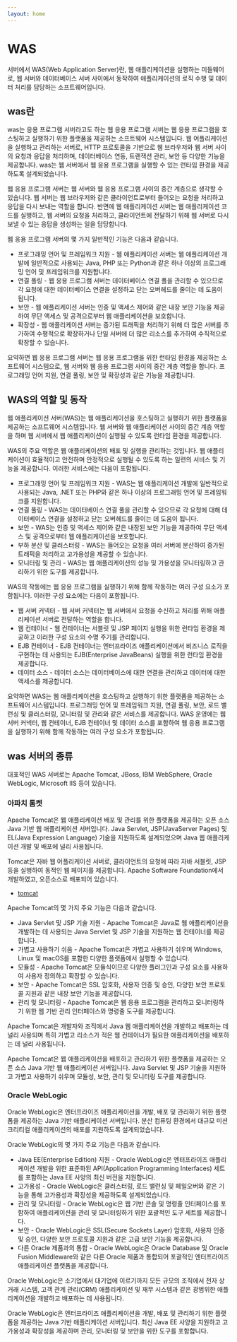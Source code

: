 ```yaml
---
layout: home
---
```


# WAS
서버에서 WAS(Web Application Server)란, 웹 애플리케이션을 실행하는 미들웨어로, 웹 서버와 데이터베이스 서버 사이에서 동작하여 애플리케이션의 로직 수행 및 데이터 처리를 담당하는 소프트웨어입니다.

## was란
was는 응용 프로그램 서버라고도 하는 웹 응용 프로그램 서버는 웹 응용 프로그램을 호스팅하고 실행하기 위한 플랫폼을 제공하는 소프트웨어 시스템입니다. 웹 어플리케이션을 실행하고 관리하는 서버로, HTTP 프로토콜을 기반으로 웹 브라우저와 웹 서버 사이의 요청과 응답을 처리하며, 데이터베이스 연동, 트랜잭션 관리, 보안 등 다양한 기능을 제공합니다. was는 웹 서버에서 웹 응용 프로그램을 실행할 수 있는 런타임 환경을 제공하도록 설계되었습니다.


웹 응용 프로그램 서버는 웹 서버와 웹 응용 프로그램 사이의 중간 계층으로 생각할 수 있습니다. 웹 서버는 웹 브라우저와 같은 클라이언트로부터 들어오는 요청을 처리하고 응답을 다시 보내는 역할을 합니다. 반면에 웹 애플리케이션 서버는 웹 애플리케이션 코드를 실행하고, 웹 서버의 요청을 처리하고, 클라이언트에 전달하기 위해 웹 서버로 다시 보낼 수 있는 응답을 생성하는 일을 담당합니다.


웹 응용 프로그램 서버의 몇 가지 일반적인 기능은 다음과 같습니다.


* 프로그래밍 언어 및 프레임워크 지원 - 웹 애플리케이션 서버는 웹 애플리케이션 개발에 일반적으로 사용되는 Java, PHP 또는 Python과 같은 하나 이상의 프로그래밍 언어 및 프레임워크를 지원합니다.
* 연결 풀링 - 웹 응용 프로그램 서버는 데이터베이스 연결 풀을 관리할 수 있으므로 각 요청에 대한 데이터베이스 연결을 설정하고 닫는 오버헤드를 줄이는 데 도움이 됩니다.
* 보안 - 웹 애플리케이션 서버는 인증 및 액세스 제어와 같은 내장 보안 기능을 제공하여 무단 액세스 및 공격으로부터 웹 애플리케이션을 보호합니다.
* 확장성 - 웹 애플리케이션 서버는 증가된 트래픽을 처리하기 위해 더 많은 서버를 추가하여 수평적으로 확장하거나 단일 서버에 더 많은 리소스를 추가하여 수직적으로 확장할 수 있습니다.

요약하면 웹 응용 프로그램 서버는 웹 응용 프로그램을 위한 런타임 환경을 제공하는 소프트웨어 시스템으로, 웹 서버와 웹 응용 프로그램 사이의 중간 계층 역할을 합니다. 프로그래밍 언어 지원, 연결 풀링, 보안 및 확장성과 같은 기능을 제공합니다.

## WAS의 역할 및 동작

웹 애플리케이션 서버(WAS)는 웹 애플리케이션을 호스팅하고 실행하기 위한 플랫폼을 제공하는 소프트웨어 시스템입니다. 웹 서버와 웹 애플리케이션 사이의 중간 계층 역할을 하며 웹 서버에서 웹 애플리케이션이 실행될 수 있도록 런타임 환경을 제공합니다.


WAS의 주요 역할은 웹 애플리케이션의 배포 및 실행을 관리하는 것입니다. 웹 애플리케이션이 효율적이고 안전하며 안정적으로 실행될 수 있도록 하는 일련의 서비스 및 기능을 제공합니다. 이러한 서비스에는 다음이 포함됩니다.

* 프로그래밍 언어 및 프레임워크 지원 - WAS는 웹 애플리케이션 개발에 일반적으로 사용되는 Java, .NET 또는 PHP와 같은 하나 이상의 프로그래밍 언어 및 프레임워크를 지원합니다.
* 연결 풀링 - WAS는 데이터베이스 연결 풀을 관리할 수 있으므로 각 요청에 대해 데이터베이스 연결을 설정하고 닫는 오버헤드를 줄이는 데 도움이 됩니다.
* 보안 - WAS는 인증 및 액세스 제어와 같은 내장된 보안 기능을 제공하여 무단 액세스 및 공격으로부터 웹 애플리케이션을 보호합니다.
* 부하 분산 및 클러스터링 - WAS는 들어오는 요청을 여러 서버에 분산하여 증가된 트래픽을 처리하고 고가용성을 제공할 수 있습니다.
* 모니터링 및 관리 - WAS는 웹 애플리케이션의 성능 및 가용성을 모니터링하고 관리하기 위한 도구를 제공합니다.

WAS의 작동에는 웹 응용 프로그램을 실행하기 위해 함께 작동하는 여러 구성 요소가 포함됩니다. 이러한 구성 요소에는 다음이 포함됩니다.


* 웹 서버 커넥터 - 웹 서버 커넥터는 웹 서버에서 요청을 수신하고 처리를 위해 애플리케이션 서버로 전달하는 역할을 합니다.
* 웹 컨테이너 - 웹 컨테이너는 서블릿 및 JSP 페이지 실행을 위한 런타임 환경을 제공하고 이러한 구성 요소의 수명 주기를 관리합니다.
* EJB 컨테이너 - EJB 컨테이너는 엔터프라이즈 애플리케이션에서 비즈니스 로직을 구현하는 데 사용되는 EJB(Enterprise JavaBeans) 실행을 위한 런타임 환경을 제공합니다.
* 데이터 소스 - 데이터 소스는 데이터베이스에 대한 연결을 관리하고 데이터에 대한 액세스를 제공합니다.

요약하면 WAS는 웹 애플리케이션을 호스팅하고 실행하기 위한 플랫폼을 제공하는 소프트웨어 시스템입니다. 프로그래밍 언어 및 프레임워크 지원, 연결 풀링, 보안, 로드 밸런싱 및 클러스터링, 모니터링 및 관리와 같은 서비스를 제공합니다. WAS 운영에는 웹 서버 커넥터, 웹 컨테이너, EJB 컨테이너 및 데이터 소스를 포함하여 웹 응용 프로그램을 실행하기 위해 함께 작동하는 여러 구성 요소가 포함됩니다.

## was 서버의 종류
대표적인 WAS 서버로는 Apache Tomcat, JBoss, IBM WebSphere, Oracle WebLogic, Microsoft IIS 등이 있습니다.

### 아파치 톰켓
Apache Tomcat은 웹 애플리케이션 배포 및 관리를 위한 플랫폼을 제공하는 오픈 소스 Java 기반 웹 애플리케이션 서버입니다. Java Servlet, JSP(JavaServer Pages) 및 EL(Java Expression Language) 기술을 지원하도록 설계되었으며 Java 웹 애플리케이션 개발 및 배포에 널리 사용됩니다.

Tomcat은 자바 웹 어플리케이션 서버로, 클라이언트의 요청에 따라 자바 서블릿, JSP 등을 실행하여 동적인 웹 페이지를 제공합니다. Apache Software Foundation에서 개발하였고, 오픈소스로 배포되어 있습니다.  

* [tomcat](tomcat)

Apache Tomcat의 몇 가지 주요 기능은 다음과 같습니다.


* Java Servlet 및 JSP 기술 지원 - Apache Tomcat은 Java로 웹 애플리케이션을 개발하는 데 사용되는 Java Servlet 및 JSP 기술을 지원하는 웹 컨테이너를 제공합니다.
* 가볍고 사용하기 쉬움 - Apache Tomcat은 가볍고 사용하기 쉬우며 Windows, Linux 및 macOS를 포함한 다양한 플랫폼에서 실행할 수 있습니다.
* 모듈성 - Apache Tomcat은 모듈식이므로 다양한 플러그인과 구성 요소를 사용하여 사용자 정의하고 확장할 수 있습니다.
* 보안 - Apache Tomcat은 SSL 암호화, 사용자 인증 및 승인, 다양한 보안 프로토콜 지원과 같은 내장 보안 기능을 제공합니다.
* 관리 및 모니터링 - Apache Tomcat은 웹 응용 프로그램을 관리하고 모니터링하기 위한 웹 기반 관리 인터페이스와 명령줄 도구를 제공합니다.

Apache Tomcat은 개발자와 조직에서 Java 웹 애플리케이션을 개발하고 배포하는 데 널리 사용되며 특히 가볍고 리소스가 적은 웹 컨테이너가 필요한 애플리케이션을 배포하는 데 널리 사용됩니다.


Apache Tomcat은 웹 애플리케이션을 배포하고 관리하기 위한 플랫폼을 제공하는 오픈 소스 Java 기반 웹 애플리케이션 서버입니다. Java Servlet 및 JSP 기술을 지원하고 가볍고 사용하기 쉬우며 모듈성, 보안, 관리 및 모니터링 도구를 제공합니다.


### Oracle WebLogic
Oracle WebLogic은 엔터프라이즈 애플리케이션을 개발, 배포 및 관리하기 위한 플랫폼을 제공하는 Java 기반 애플리케이션 서버입니다. 분산 컴퓨팅 환경에서 대규모 미션 크리티컬 애플리케이션의 배포를 지원하도록 설계되었습니다.


Oracle WebLogic의 몇 가지 주요 기능은 다음과 같습니다.

* Java EE(Enterprise Edition) 지원 - Oracle WebLogic은 엔터프라이즈 애플리케이션 개발을 위한 표준화된 API(Application Programming Interfaces) 세트를 포함하는 Java EE 사양의 최신 버전을 지원합니다.
* 고가용성 - Oracle WebLogic은 클러스터링, 로드 밸런싱 및 페일오버와 같은 기능을 통해 고가용성과 확장성을 제공하도록 설계되었습니다.
* 관리 및 모니터링 - Oracle WebLogic은 웹 기반 콘솔 및 명령줄 인터페이스를 포함하여 애플리케이션을 관리 및 모니터링하기 위한 포괄적인 도구 세트를 제공합니다.
* 보안 - Oracle WebLogic은 SSL(Secure Sockets Layer) 암호화, 사용자 인증 및 승인, 다양한 보안 프로토콜 지원과 같은 고급 보안 기능을 제공합니다.
* 다른 Oracle 제품과의 통합 - Oracle WebLogic은 Oracle Database 및 Oracle Fusion Middleware와 같은 다른 Oracle 제품과 통합되어 포괄적인 엔터프라이즈 애플리케이션 플랫폼을 제공합니다.

Oracle WebLogic은 소기업에서 대기업에 이르기까지 모든 규모의 조직에서 전자 상거래 시스템, 고객 관계 관리(CRM) 애플리케이션 및 재무 시스템과 같은 광범위한 애플리케이션을 개발하고 배포하는 데 사용됩니다.


Oracle WebLogic은 엔터프라이즈 애플리케이션을 개발, 배포 및 관리하기 위한 플랫폼을 제공하는 Java 기반 애플리케이션 서버입니다. 최신 Java EE 사양을 지원하고 고가용성과 확장성을 제공하며 관리, 모니터링 및 보안을 위한 도구를 포함합니다.
